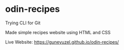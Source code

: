 # odin-recipes

Trying CLI for Git

Made simple recipes website using HTML and CSS

Live Website: https://guneyuzel.github.io/odin-recipes/
